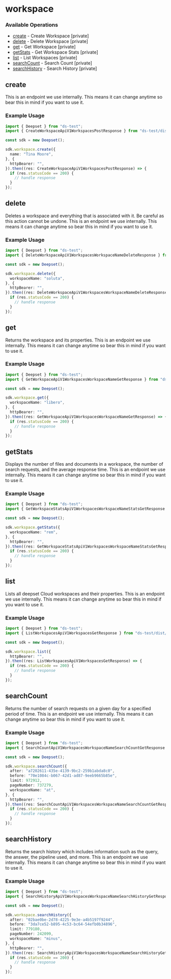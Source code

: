 # workspace

### Available Operations

* [create](#create) - Create Workspace [private]
* [delete](#delete) - Delete Workspace [private]
* [get](#get) - Get Workspace [private]
* [getStats](#getstats) - Get Workspace Stats [private]
* [list](#list) - List Workspaces [private]
* [searchCount](#searchcount) - Search Count [private]
* [searchHistory](#searchhistory) - Search History [private]

## create

This is an endpoint we use internally. This means it can change anytime so bear this in mind if you want to use it.

### Example Usage

```typescript
import { Deepset } from "ds-test";
import { CreateWorkspaceApiV1WorkspacesPostResponse } from "ds-test/dist/sdk/models/operations";

const sdk = new Deepset();

sdk.workspace.create({
  name: "Tina Moore",
}, {
  httpBearer: "",
}).then((res: CreateWorkspaceApiV1WorkspacesPostResponse) => {
  if (res.statusCode == 200) {
    // handle response
  }
});
```

## delete

Deletes a workspace and everything that is associated with it. Be careful as this action cannot be undone. This is an endpoint we use internally. This means it can change anytime so bear this in mind if you want to use it.

### Example Usage

```typescript
import { Deepset } from "ds-test";
import { DeleteWorkspaceApiV1WorkspacesWorkspaceNameDeleteResponse } from "ds-test/dist/sdk/models/operations";

const sdk = new Deepset();

sdk.workspace.delete({
  workspaceName: "soluta",
}, {
  httpBearer: "",
}).then((res: DeleteWorkspaceApiV1WorkspacesWorkspaceNameDeleteResponse) => {
  if (res.statusCode == 200) {
    // handle response
  }
});
```

## get

Returns the workspace and its properties. This is an endpoint we use internally. This means it can change anytime so bear this in mind if you want to use it.

### Example Usage

```typescript
import { Deepset } from "ds-test";
import { GetWorkspaceApiV1WorkspacesWorkspaceNameGetResponse } from "ds-test/dist/sdk/models/operations";

const sdk = new Deepset();

sdk.workspace.get({
  workspaceName: "libero",
}, {
  httpBearer: "",
}).then((res: GetWorkspaceApiV1WorkspacesWorkspaceNameGetResponse) => {
  if (res.statusCode == 200) {
    // handle response
  }
});
```

## getStats

Displays the number of files and documents in a workspace, the number of search requests, and the average response time. This is an endpoint we use internally. This means it can change anytime so bear this in mind if you want to use it.

### Example Usage

```typescript
import { Deepset } from "ds-test";
import { GetWorkspaceStatsApiV1WorkspacesWorkspaceNameStatsGetResponse } from "ds-test/dist/sdk/models/operations";

const sdk = new Deepset();

sdk.workspace.getStats({
  workspaceName: "rem",
}, {
  httpBearer: "",
}).then((res: GetWorkspaceStatsApiV1WorkspacesWorkspaceNameStatsGetResponse) => {
  if (res.statusCode == 200) {
    // handle response
  }
});
```

## list

Lists all deepset Cloud workspaces and their properties. This is an endpoint we use internally. This means it can change anytime so bear this in mind if you want to use it.

### Example Usage

```typescript
import { Deepset } from "ds-test";
import { ListWorkspacesApiV1WorkspacesGetResponse } from "ds-test/dist/sdk/models/operations";

const sdk = new Deepset();

sdk.workspace.list({
  httpBearer: "",
}).then((res: ListWorkspacesApiV1WorkspacesGetResponse) => {
  if (res.statusCode == 200) {
    // handle response
  }
});
```

## searchCount

Returns the number of search requests on a given day for a specified period of time. This is an endpoint we use internally. This means it can change anytime so bear this in mind if you want to use it.

### Example Usage

```typescript
import { Deepset } from "ds-test";
import { SearchCountApiV1WorkspacesWorkspaceNameSearchCountGetResponse } from "ds-test/dist/sdk/models/operations";

const sdk = new Deepset();

sdk.workspace.searchCount({
  after: "a7202611-435e-4139-9bc2-259b1abda8c0",
  before: "70e1084c-b067-42d1-ad87-9eeb9665b85e",
  limit: 972912,
  pageNumber: 737279,
  workspaceName: "at",
}, {
  httpBearer: "",
}).then((res: SearchCountApiV1WorkspacesWorkspaceNameSearchCountGetResponse) => {
  if (res.statusCode == 200) {
    // handle response
  }
});
```

## searchHistory

Returns the search history which includes information such as the query, the answer, the pipeline used, and more. This is an endpoint we use internally. This means it can change anytime so bear this in mind if you want to use it.

### Example Usage

```typescript
import { Deepset } from "ds-test";
import { SearchHistoryApiV1WorkspacesWorkspaceNameSearchHistoryGetResponse } from "ds-test/dist/sdk/models/operations";

const sdk = new Deepset();

sdk.workspace.searchHistory({
  after: "02bae0be-2d78-4225-9e3e-a4b5197f9244",
  before: "3da7ce52-b895-4c53-bc64-54efb0b34896",
  limit: 779180,
  pageNumber: 242099,
  workspaceName: "minus",
}, {
  httpBearer: "",
}).then((res: SearchHistoryApiV1WorkspacesWorkspaceNameSearchHistoryGetResponse) => {
  if (res.statusCode == 200) {
    // handle response
  }
});
```
